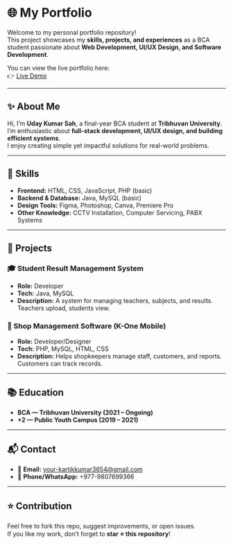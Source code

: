 # 🌐 My Portfolio

Welcome to my personal portfolio repository!  
This project showcases my **skills, projects, and experiences** as a BCA student passionate about **Web Development, UI/UX Design, and Software Development**.  

You can view the live portfolio here:  
👉 [Live Demo](udaykumarsah.com.np)

---

## ✨ About Me
Hi, I’m **Uday Kumar Sah**, a final-year BCA student at **Tribhuvan University**.  
I’m enthusiastic about **full-stack development, UI/UX design, and building efficient systems**.  
I enjoy creating simple yet impactful solutions for real-world problems.  

---

## 🔧 Skills
- **Frontend:** HTML, CSS, JavaScript, PHP (basic)  
- **Backend & Database:** Java, MySQL (basic)  
- **Design Tools:** Figma, Photoshop, Canva, Premiere Pro  
- **Other Knowledge:** CCTV Installation, Computer Servicing, PABX Systems  

---

## 📂 Projects
### 🎓 Student Result Management System
- **Role:** Developer  
- **Tech:** Java, MySQL  
- **Description:** A system for managing teachers, subjects, and results. Teachers upload, students view.  

### 🛒 Shop Management Software (K-One Mobile)
- **Role:** Developer/Designer  
- **Tech:** PHP, MySQL, HTML, CSS  
- **Description:** Helps shopkeepers manage staff, customers, and reports. Customers can track records.  

---

## 📚 Education
- **BCA — Tribhuvan University (2021 – Ongoing)**  
- **+2 — Public Youth Campus (2019 – 2021)**  

---

## 📬 Contact
- 📧 **Email:** your-kartikkumar3654@gmail.com  
- 📱 **Phone/WhatsApp:** +977-9807699366  

---

## ⭐ Contribution
Feel free to fork this repo, suggest improvements, or open issues.  
If you like my work, don’t forget to **star ⭐ this repository**!
